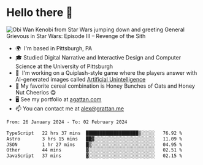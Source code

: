 <!--
**GameDog9988/GameDog9988** is a ✨ _special_ ✨ repository because its `README.md` (this file) appears on your GitHub profile.

Here are some ideas to get you started:

- 🔭 I’m currently working on ...
- 🌱 I’m currently learning ...
- 👯 I’m looking to collaborate on ...
- 🤔 I’m looking for help with ...
- 💬 Ask me about ...
- 📫 How to reach me: ...
- 😄 Pronouns: ...
- ⚡ Fun fact: ...
-->



Hello there 👋
==================================

![Obi Wan Kenobi from Star Wars jumping down and greeting General Grievous in Star Wars: Episode III – Revenge of the Sith](https://github.com/agrattan0820/agrattan0820/assets/51346343/689e56eb-29be-46a5-a079-28ea727b5f7e)


- 🌍  I'm based in Pittsburgh, PA
- 🎓  Studied Digital Narrative and Interactive Design and Computer Science at the University of Pittsburgh
- 👾  I'm working on a Quiplash-style game where the players answer with AI-generated images called [Artificial Unintelligence](https://github.com/agrattan0820/artificial-unintelligence)
- 🥣  My favorite cereal combination is Honey Bunches of Oats and Honey Nut Cheerios 😋
- 🖥️  See my portfolio at [agattan.com](http://agrattan.com/)
- 📫  You can contact me at [alex@grattan.me](mailto:alex@grattan.me)

<!--START_SECTION:waka-->

```txt
From: 26 January 2024 - To: 02 February 2024

TypeScript   22 hrs 37 mins  ███████████████████▒░░░░░   76.92 %
Astro        3 hrs 15 mins   ██▓░░░░░░░░░░░░░░░░░░░░░░   11.09 %
JSON         1 hr 27 mins    █▒░░░░░░░░░░░░░░░░░░░░░░░   04.95 %
Other        44 mins         ▓░░░░░░░░░░░░░░░░░░░░░░░░   02.51 %
JavaScript   37 mins         ▓░░░░░░░░░░░░░░░░░░░░░░░░   02.15 %
```

<!--END_SECTION:waka-->
